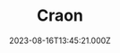---
date: 2023-08-16T13:45:21.000Z
title: Craon
latitude: 46.77230720412875
longitude: 0.025034215975011525
category: checkin
---